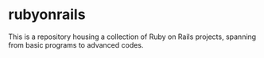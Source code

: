 # rubyonrails
 This is a repository housing a collection of Ruby on Rails projects, spanning from basic programs to advanced codes.
